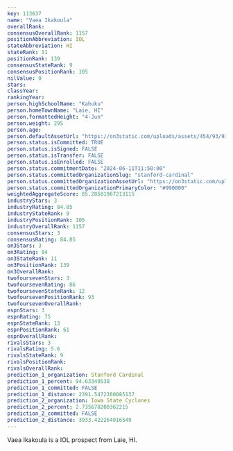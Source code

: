 ```yaml
---
key: 113637
name: "Vaea Ikakoula"
overallRank: 
consensusOverallRank: 1157
positionAbbreviation: IOL
stateAbbreviation: HI
stateRank: 11
positionRank: 139
consensusStateRank: 9
consensusPositionRank: 105
nilValue: 0
stars: 
classYear: 
rankingYear: 
person.highSchoolName: "Kahuku"
person.homeTownName: "Laie, HI"
person.formattedHeight: "4-Jun"
person.weight: 295
person.age: 
person.defaultAssetUrl: "https://on3static.com/uploads/assets/454/93/93454.jpg"
person.status.isCommitted: TRUE
person.status.isSigned: FALSE
person.status.isTransfer: FALSE
person.status.isEnrolled: FALSE
person.status.commitmentDate: "2024-06-11T11:50:00"
person.status.committedOrganizationSlug: "stanford-cardinal"
person.status.committedOrganizationAssetUrl: "https://on3static.com/uploads/assets/255/150/150255.svg"
person.status.committedOrganizationPrimaryColor: "#990000"
weightedAggregateScore: 85.28581967213115
industryStars: 3
industryRating: 84.85
industryStateRank: 9
industryPositionRank: 105
industryOverallRank: 1157
consensusStars: 3
consensusRating: 84.85
on3Stars: 3
on3Rating: 84
on3StateRank: 11
on3PositionRank: 139
on3OverallRank: 
twofoursevenStars: 3
twofoursevenRating: 86
twofoursevenStateRank: 12
twofoursevenPositionRank: 93
twofoursevenOverallRank: 
espnStars: 3
espnRating: 75
espnStateRank: 13
espnPositionRank: 61
espnOverallRank: 
rivalsStars: 3
rivalsRating: 5.6
rivalsStateRank: 9
rivalsPositionRank: 
rivalsOverallRank: 
prediction_1_organization: Stanford Cardinal
prediction_1_percent: 94.63349538
prediction_1_committed: FALSE
prediction_1_distance: 2391.5472360085137
prediction_2_organization: Iowa State Cyclones
prediction_2_percent: 2.735678200362215
prediction_2_committed: FALSE
prediction_2_distance: 3933.422264916549
---
```

Vaea Ikakoula is a IOL prospect from Laie, HI.